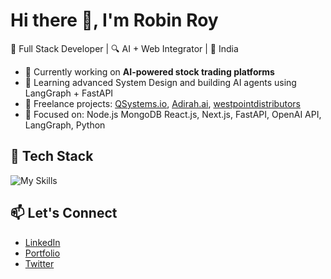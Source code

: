 # Hi there 👋, I'm Robin Roy

🚀 Full Stack Developer | 🔍 AI + Web Integrator | 📍 India

- 🔭 Currently working on **AI-powered stock trading platforms**
- 🌱 Learning advanced System Design and building AI agents using LangGraph + FastAPI
- 💼 Freelance projects: [QSystems.io](https://qsystems.io), [Adirah.ai](https://adirah.ai/home), [westpointdistributors](https://www.westpointdistributors.com/)
- 🧠 Focused on: Node.js MongoDB React.js, Next.js, FastAPI, OpenAI API, LangGraph, Python

## 🔧 Tech Stack
![My Skills](https://skillicons.dev/icons?i=js,ts,react,nextjs,nodejs,express,python,fastapi,postgres,mongodb,figma,vercel,aws,git,github)

## 📫 Let's Connect
- [LinkedIn](https://www.linkedin.com/in/robinroydev/)
- [Portfolio](https://robinportfolio.netlify.app/)
- [Twitter](https://x.com/Roy9Robin)
